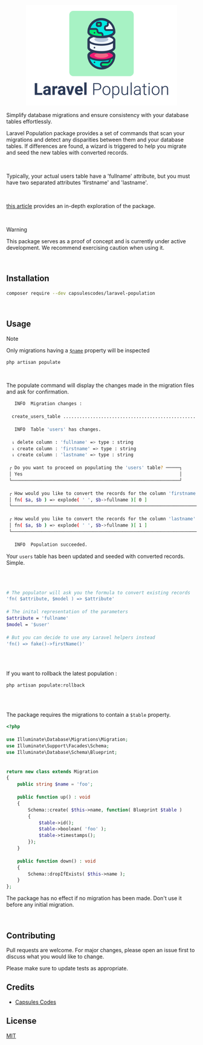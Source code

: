 
<p align="center"><img src="capsules-laravel-population-image.png" width="400px" height="265px" alt="Laravel Population" /></p>

Simplify database migrations and ensure consistency with your database tables effortlessly.

Laravel Population package provides a set of commands that scan your migrations and detect any disparities between them and your database tables. If differences are found, a wizard is triggered to help you migrate and seed the new tables with converted records.

<br>

Typically, your actual users table have a 'fullname' attribute, but you must have two separated attributes 'firstname' and 'lastname'.

<br>

 [this article](https://capsules.codes/en/blog/fyi/en-fyi-modify-tables-and-records-with-laravel-population) provides an in-depth exploration of the package.

<br>

> [!WARNING]
> This package serves as a proof of concept and is currently under active development. We recommend exercising caution when using it.

<br>

## Installation

```bash
composer require --dev capsulescodes/laravel-population
```

<br>

## Usage

> [!NOTE]
> Only migrations having a [`$name`](#property) property will be inspected

```bash
php artisan populate
```

<br>

The populate command will display the changes made in the migration files and ask for confirmation.

```bash
   INFO  Migration changes :

  create_users_table .......................................................................................................................... DONE

   INFO  Table 'users' has changes.

  ⇂ delete column : 'fullname' => type : string
  ⇂ create column : 'firstname' => type : string
  ⇂ create column : 'lastname' => type : string

 ┌ Do you want to proceed on populating the 'users' table? ─────┐
 │ Yes                                                          │
 └──────────────────────────────────────────────────────────────┘

 ┌ How would you like to convert the records for the column 'firstname' of type 'string'?  'fn( $attribute, $model ) => $attribute' ┐
 │ fn( $a, $b ) => explode( ' ', $b->fullname )[ 0 ]                                                                                │
 └──────────────────────────────────────────────────────────────────────────────────────────────────────────────────────────────────┘

 ┌ How would you like to convert the records for the column 'lastname' of type 'string'?  'fn( $attribute, $model ) => $attribute' ┐
 │ fn( $a, $b ) => explode( ' ', $b->fullname )[ 1 ]                                                                               │
 └─────────────────────────────────────────────────────────────────────────────────────────────────────────────────────────────────┘

   INFO  Population succeeded.
   ```

Your `users` table has been updated and seeded with converted records. Simple.

<br>
<br>

```bash
# The populator will ask you the formula to convert existing records
'fn( $attribute, $model ) => $attribute'

# The inital representation of the parameters
$attribute = 'fullname'
$model = '$user'

# But you can decide to use any Laravel helpers instead
'fn() => fake()->firstName()'
```

<br>
<br>

If you want to rollback the latest population :

```
php artisan populate:rollback
```

<br>
<br>

The package requires the migrations to contain a <a name="property">`$table`</a> property.

```php
<?php

use Illuminate\Database\Migrations\Migration;
use Illuminate\Support\Facades\Schema;
use Illuminate\Database\Schema\Blueprint;


return new class extends Migration
{
    public string $name = 'foo';

    public function up() : void
    {
        Schema::create( $this->name, function( Blueprint $table )
        {
            $table->id();
            $table->boolean( 'foo' );
            $table->timestamps();
        });
    }

    public function down() : void
    {
        Schema::dropIfExists( $this->name );
    }
};
```

The package has no effect if no migration has been made. Don't use it before any initial migration.

<br>

## Contributing

Pull requests are welcome. For major changes, please open an issue first
to discuss what you would like to change.

Please make sure to update tests as appropriate.

## Credits

- [Capsules Codes](https://github.com/capsulescodes)

## License

[MIT](https://choosealicense.com/licenses/mit/)
